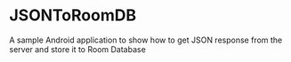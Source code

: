 # JSONToRoomDB
A sample Android application to show how to get JSON response from the server and store it to Room Database
